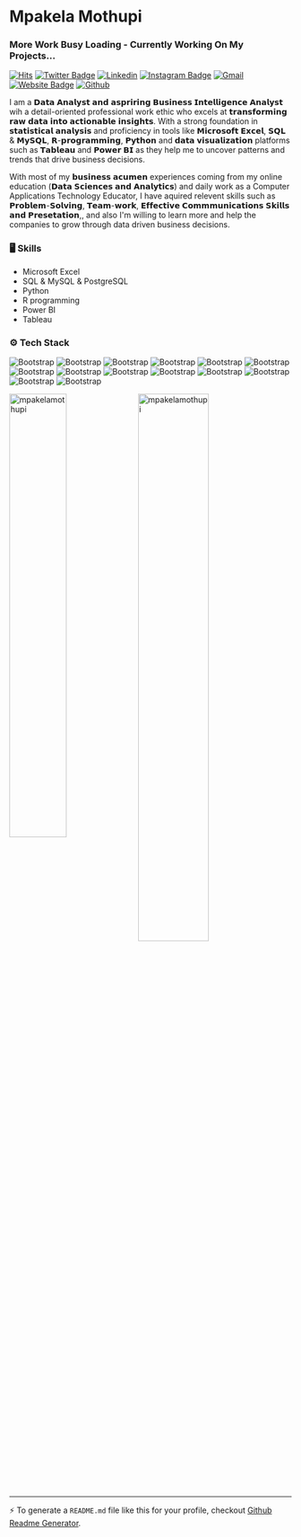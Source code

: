 # Mpakela Mothupi 
### More Work Busy Loading - Currently Working On My Projects...

[![Hits](https://hits.seeyoufarm.com/api/count/incr/badge.svg?url=https%3A%2F%2Fgithub.com%2Fmpakelamothupi%2Fmpakelamothupi&count_bg=%2379C83D&title_bg=%23555555&icon=&icon_color=%23E7E7E7&title=Profile+Views&edge_flat=false)](https://hits.seeyoufarm.com)
[![Twitter Badge](https://img.shields.io/badge/-Twitter-1da1f2?labelColor=1da1f2&logo=twitter&logoColor=white&link=https://twitter.com/https://x.com/mpakelamotupi)](https://twitter.com/https://x.com/mpakelamothupi)
[![Linkedin](https://img.shields.io/badge/-LinkedIn-blue?style=flat&logo=Linkedin&logoColor=white)](https://www.linkedin.com/in/www.linkedin.com/in/mpakelamothupi/)
[![Instagram Badge](https://img.shields.io/badge/-Instagram-purple?logo=instagram&logoColor=white&link=https://instagram.com/https://www.instagram.com/phaksmothupi/?hl=en/)](https://www.instagram.com/https://www.instagram.com/phaksmothupi/?hl=en)
[![Gmail](https://img.shields.io/badge/-Gmail-c14438?style=flat&logo=Gmail&logoColor=white)](mailto:mpakelamothupi02@gmail.com)
[![Website Badge](https://img.shields.io/badge/-Website-c14438?style=flat&logo=Google-Chrome&logoColor=white&link=https://github.com/mpakelamothupi)](https://github.com/mpakelamothupi)
[![Github](https://img.shields.io/github/followers/mpakelamothupi?label=Follow&style=social)](https://github.com/mpakelamothupi)

I am a 𝗗𝗮𝘁𝗮 𝗔𝗻𝗮𝗹𝘆𝘀𝘁 𝗮𝗻𝗱 𝗮𝘀𝗽𝗿𝗶𝗿𝗶𝗻𝗴 𝗕𝘂𝘀𝗶𝗻𝗲𝘀𝘀 𝗜𝗻𝘁𝗲𝗹𝗹𝗶𝗴𝗲𝗻𝗰𝗲 𝗔𝗻𝗮𝗹𝘆𝘀𝘁 wih a detail-oriented professional work ethic who excels at 𝘁𝗿𝗮𝗻𝘀𝗳𝗼𝗿𝗺𝗶𝗻𝗴 𝗿𝗮𝘄 𝗱𝗮𝘁𝗮 𝗶𝗻𝘁𝗼 𝗮𝗰𝘁𝗶𝗼𝗻𝗮𝗯𝗹𝗲 𝗶𝗻𝘀𝗶𝗴𝗵𝘁𝘀. With a strong foundation in 𝘀𝘁𝗮𝘁𝗶𝘀𝘁𝗶𝗰𝗮𝗹 𝗮𝗻𝗮𝗹𝘆𝘀𝗶𝘀 and proficiency in tools like 𝗠𝗶𝗰𝗿𝗼𝘀𝗼𝗳𝘁 𝗘𝘅𝗰𝗲𝗹, 𝗦𝗤𝗟 & 𝗠𝘆𝗦𝗤𝗟, 𝗥-𝗽𝗿𝗼𝗴𝗿𝗮𝗺𝗺𝗶𝗻𝗴, 𝗣𝘆𝘁𝗵𝗼𝗻 and 𝗱𝗮𝘁𝗮 𝘃𝗶𝘀𝘂𝗮𝗹𝗶𝘇𝗮𝘁𝗶𝗼𝗻 platforms such as 𝗧𝗮𝗯𝗹𝗲𝗮𝘂 and 𝗣𝗼𝘄𝗲𝗿 𝗕𝗜 as they help me to uncover patterns and trends that drive business decisions.

With most of my 𝗯𝘂𝘀𝗶𝗻𝗲𝘀𝘀 𝗮𝗰𝘂𝗺𝗲𝗻 experiences coming from my online education (𝗗𝗮𝘁𝗮 𝗦𝗰𝗶𝗲𝗻𝗰𝗲𝘀 𝗮𝗻𝗱 𝗔𝗻𝗮𝗹𝘆𝘁𝗶𝗰𝘀) and daily work as a Computer Applications Technology Educator, I have aquired relevent skills such as 𝗣𝗿𝗼𝗯𝗹𝗲𝗺-𝗦𝗼𝗹𝘃𝗶𝗻𝗴, 𝗧𝗲𝗮𝗺-𝘄𝗼𝗿𝗸, 𝗘𝗳𝗳𝗲𝗰𝘁𝗶𝘃𝗲 𝗖𝗼𝗺𝗺𝗺𝘂𝗻𝗶𝗰𝗮𝘁𝗶𝗼𝗻𝘀 𝗦𝗸𝗶𝗹𝗹𝘀 𝗮𝗻𝗱 𝗣𝗿𝗲𝘀𝗲𝘁𝗮𝘁𝗶𝗼𝗻,, and also I'm willing to learn more and help the companies to grow through data driven business decisions.

### 🖥 Skills

- Microsoft Excel
- SQL & MySQL & PostgreSQL
- Python
- R programming
- Power BI
- Tableau
### ⚙️ Tech Stack

![Bootstrap](https://img.shields.io/badge/-Python-05122A?style=flat-square&logo=Python&color=353535) ![Bootstrap](https://img.shields.io/badge/-Scikit%20Learn-05122A?style=flat-square&logo=Scikit-Learn&color=353535) ![Bootstrap](https://img.shields.io/badge/-MySQL-05122A?style=flat-square&logo=MySQL&color=353535) ![Bootstrap](https://img.shields.io/badge/-PostgreSQL-05122A?style=flat-square&logo=PostgreSQL&color=353535) ![Bootstrap](https://img.shields.io/badge/-Pandas-05122A?style=flat-square&logo=Pandas&color=353535) ![Bootstrap](https://img.shields.io/badge/-Numpy-05122A?style=flat-square&logo=Numpy&color=353535) ![Bootstrap](https://img.shields.io/badge/-Matplotlib-05122A?style=flat-square&logo=Matplotlib&color=353535) ![Bootstrap](https://img.shields.io/badge/-Seaborn-05122A?style=flat-square&logo=Seaborn&color=353535) ![Bootstrap](https://img.shields.io/badge/-Microsoft%20Excel-05122A?style=flat-square&logo=Microsoft-Excel&color=353535) ![Bootstrap](https://img.shields.io/badge/-SQL-05122A?style=flat-square&logo=SQL&color=353535) ![Bootstrap](https://img.shields.io/badge/-Python-05122A?style=flat-square&logo=Python&color=353535) ![Bootstrap](https://img.shields.io/badge/-R%20programming-05122A?style=flat-square&logo=R-programming&color=353535) ![Bootstrap](https://img.shields.io/badge/-Power%20BI-05122A?style=flat-square&logo=Power-BI&color=353535) ![Bootstrap](https://img.shields.io/badge/-Tableau-05122A?style=flat-square&logo=Tableau&color=353535)

<div>
  <img width="45%" align="left" src="https://github-readme-stats.vercel.app/api/top-langs?username=mpakelamothupi&show_icons=true&locale=en&layout=compact" alt="mpakelamothupi" />
  <img width="50%"  src="https://github-readme-streak-stats.herokuapp.com/?user=mpakelamothupi&" alt="mpakelamothupi" />
</div>


---
:zap: To generate a `README.md` file like this for your profile, checkout [Github Readme Generator](https://hejazizo-github-profile-readme-srcstreamlit-app-i6skm7.streamlit.app/).
